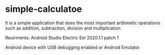 # simple-calculatoe
It is a simple application that does the most important arithmetic operations such as addition, subtraction, division and multiplication

Reuirments: Android Studio Electric Eel 2020.1.1 patch 1


Android device with USB debugging enabled or Android Emulator
